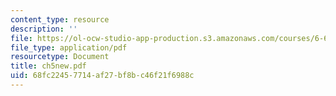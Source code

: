 ```yaml
---
content_type: resource
description: ''
file: https://ol-ocw-studio-app-production.s3.amazonaws.com/courses/6-661-receivers-antennas-and-signals-spring-2003/68fc22457714af27bf8bc46f21f6988c_ch5new.pdf
file_type: application/pdf
resourcetype: Document
title: ch5new.pdf
uid: 68fc2245-7714-af27-bf8b-c46f21f6988c
---
```

